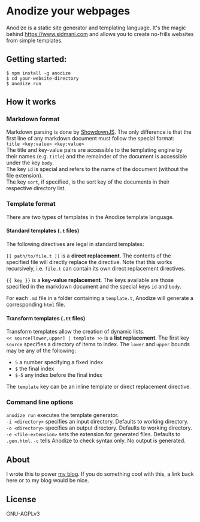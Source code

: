 # Anodize your webpages
Anodize is a static site generator and templating language. It's the magic behind https://www.sidmani.com and allows you to create no-frills websites from simple templates.

## Getting started:
`$ npm install -g anodize`  
`$ cd your-website-directory`  
`$ anodize run`

## How it works
### Markdown format
Markdown parsing is done by [ShowdownJS](https://github.com/showdownjs/showdown/). The only difference is that the first line of any markdown document must follow the special format:  
`title <key:value> <key:value>`  
The title and key-value pairs are accessible to the templating engine by their names (e.g. `title`) and the remainder of the document is accessible under the key `body`.   
The key `id` is special and refers to the name of the document (without the file extension).  
The key `sort`, if specified, is the sort key of the documents in their respective directory list.

### Template format
There are two types of templates in the Anodize template language.

#### Standard templates (`.t` files)
The following directives are legal in standard templates:  

`[[ path/to/file.t ]]` is a **direct replacement**. The contents of the specified file will directly replace the directive. Note that this works recursively, i.e. `file.t` can contain its own direct replacement directives.

`{{ key }}` is a **key-value replacement**. The keys available are those specified in the markdown document and the special keys `id` and `body`.

For each `.md` file in a folder containing a `template.t`, Anodize will generate a corresponding `html` file.

#### Transform templates (`.tt` files)
Transform templates allow the creation of dynamic lists.    
`<< source[lower,upper] | template >>` is a **list replacement**.
The first key `source` specifies a directory of items to index. The `lower` and `upper` bounds may be any of the following:
- `5` a number specifying a fixed index
- `$` the final index
- `$-5` any index before the final index  

The `template` key can be an inline template or direct replacement directive.

### Command line options
`anodize run` executes the template generator.  
`-i <directory>` specifies an input directory. Defaults to working directory.   
`-o <directory>` specifies an output directory. Defaults to working directory.  
`-e <file-extension>` sets the extension for generated files. Defaults to `.gen.html`.
`-c` tells Anodize to check syntax only. No output is generated.  

## About
I wrote this to power [my blog](https://sidmani.com). If you do something cool with this, a link back here or to my blog would be nice.  

## License
GNU-AGPLv3
